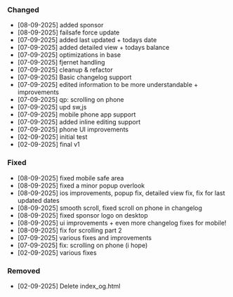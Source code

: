 
### Changed
- [08-09-2025] added sponsor
- [08-09-2025] failsafe force update
- [07-09-2025] added last updated + todays date
- [07-09-2025] added detailed view + todays balance
- [07-09-2025] optimizations in base
- [07-09-2025] fjernet handling
- [07-09-2025] cleanup & refactor
- [07-09-2025] Basic changelog support
- [07-09-2025] edited information to be more understandable + improvements
- [07-09-2025] qp: scrolling on phone
- [07-09-2025] upd sw,js
- [07-09-2025] mobile phone app support
- [07-09-2025] added inline editing support
- [07-09-2025] phone UI improvements
- [02-09-2025] initial test
- [02-09-2025] final v1

### Fixed
- [08-09-2025] fixed mobile safe area
- [08-09-2025] fixed a minor popup overlook
- [08-09-2025] ios improvements, popup fix, detailed view fix, fix for last updated dates
- [08-09-2025] smooth scroll, fixed scroll on phone in changelog
- [08-09-2025] fixed sponsor logo on desktop
- [08-09-2025] ui improvements + even more changelog fixes for mobile!
- [08-09-2025] fix for scrolling part 2
- [07-09-2025] various fixes and improvements
- [07-09-2025] fix: scrolling on phone (i hope)
- [02-09-2025] various fixes

### Removed
- [02-09-2025] Delete index_og.html

